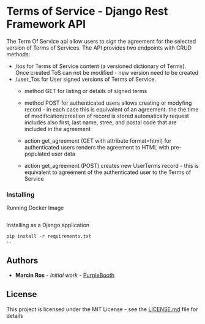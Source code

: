 # Terms of Service - Django Rest Framework API 

The Term Of Service api allow users to sign the agreement for the selected version of Terms of Services.
The API provides two endpoints with CRUD methods:

- /tos for Terms of Service content (a versioned dictionary of Terms). Once created ToS can not be modified - new version need to be created
- /user_Tos for User signed versions of Terms of Service. 
    - method GET for listing or details of signed terms
    
    - method POST for authenticated users allows creating or modyfing record - in each case this is equivalent of an agreement. 
        the the time of modification/creation of record is stored automatically
        request includes also first, last name, stree, and postal code that are included in the agreement
    
    - action get_agreement (GET with attribute format=html) for authenticated users renders the agreement to HTML with pre-populated user data
    - action get_agreement (POST) creates new UserTerms record - this is equivalent to agreement of the authenticated user to the Terms of Service


### Installing


Running Docker Image

```

```

Installing as a Django application

```
pip install -r requirements.txt
..

```


## Authors

* **Marcin Ros** - *Initial work* - [PurpleBooth](https://github.com/rosmarcin)

## License

This project is licensed under the MIT License - see the [LICENSE.md](LICENSE.md) file for details

    



